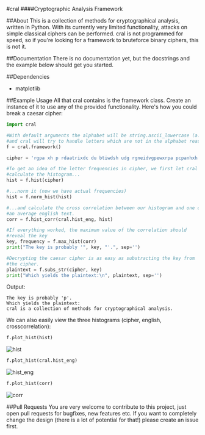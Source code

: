 #cral
####Cryptographic Analysis Framework

##About
This is a collection of methods for cryptographical analysis, written in Python. With its currently very limited functionality, attacks on simple classical ciphers can be performed. cral is not programmed for speed, so if you're looking for a framework to bruteforce binary ciphers, this is not it.

##Documentation
There is no documentation yet, but the docstrings and the example below should get you started.

##Dependencies
* matplotlib

##Example Usage
All that cral contains is the framework class. Create an instance of it to use any of the provided functionality. Here's how you could break a caesar cipher:

```python
import cral

#With default arguments the alphabet will be string.ascii_lowercase (a..z)
#and cral will try to handle letters which are not in the alphabet reasonably.
f = cral.framework()

cipher = 'rgpa xh p rdaatrixdc du btiwdsh udg rgneidvgpewxrpa pcpanhxh.'

#To get an idea of the letter frequencies in cipher, we first let cral
#calculate the histogram...
hist = f.hist(cipher)

#...norm it (now we have actual frequencies)
hist = f.norm_hist(hist)

#...and calculate the cross correlation between our histogram and one of
#an average english text.
corr = f.hist_corr(cral.hist_eng, hist)

#If everything worked, the maximum value of the correlation should
#reveal the key
key, frequency = f.max_hist(corr)
print("The key is probably '", key, "'.", sep='')

#Decrypting the caesar cipher is as easy as substracting the key from
#the cipher.
plaintext = f.subs_str(cipher, key)
print("Which yields the plaintext:\n", plaintext, sep='')
```

Output:

```
The key is probably 'p'.
Which yields the plaintext:
cral is a collection of methods for cryptographical analysis.
```

We can also easily view the three histograms (cipher, english, crosscorrelation):

```python
f.plot_hist(hist)
```

![hist](https://cloud.githubusercontent.com/assets/7459936/7499969/15b9422a-f42b-11e4-8039-69760924bdb7.png)

```python
f.plot_hist(cral.hist_eng)
```

![hist_eng](https://cloud.githubusercontent.com/assets/7459936/7500015/688435fa-f42b-11e4-9194-cd3436736eae.png)

```python
f.plot_hist(corr)
```

![corr](https://cloud.githubusercontent.com/assets/7459936/7500021/6d3156c8-f42b-11e4-8bbb-c4a596ab9c2d.png)


##Pull Requests
You are very welcome to contribute to this project, just open pull requests for bugfixes, new features etc. If you want to completely change the design (there is a lot of potential for that!) please create an issue first.
